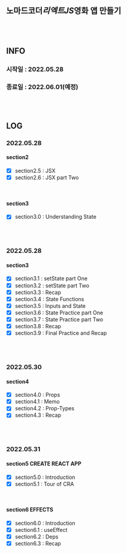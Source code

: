 ## 노마드코더*리엑트JS*영화 앱 만들기

<br>
<br>

## INFO

### 시작일 : 2022.05.28

### 종료일 : 2022.06.01(예정)

<br>
<br>

## LOG

### 2022.05.28

#### section2

- [x] section2.5 : JSX
- [x] section2.6 : JSX part Two

<br>

#### section3

- [x] section3.0 : Understanding State

<br>
<br>

### 2022.05.28

#### section3

- [x] section3.1 : setState part One
- [x] section3.2 : setState part Two
- [x] section3.3 : Recap
- [x] section3.4 : State Functions
- [x] section3.5 : Inputs and State
- [x] section3.6 : State Practice part One
- [x] section3.7 : State Practice part Two
- [x] section3.8 : Recap
- [x] section3.9 : Final Practice and Recap

<br>
<br>

### 2022.05.30

#### section4

- [x] section4.0 : Props
- [x] section4.1 : Memo
- [x] section4.2 : Prop-Types
- [x] section4.3 : Recap

<br>
<br>

### 2022.05.31

#### section5 CREATE REACT APP

- [x] section5.0 : Introduction
- [x] section5.1 : Tour of CRA

<br>

#### section6 EFFECTS

- [x] section6.0 : Introduction
- [x] section6.1 : useEffect
- [x] section6.2 : Deps
- [x] section6.3 : Recap
